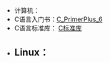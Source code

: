 - 计算机：
- C语言入门书：[C_PrimerPlus_6](file:///E:/logseq/logseq/pdf/C_PrimerPlus_6.pdf)
- C语言标准库： [C标准库](https://www.runoob.com/cprogramming/c-standard-library.html)
- Linux：
	-